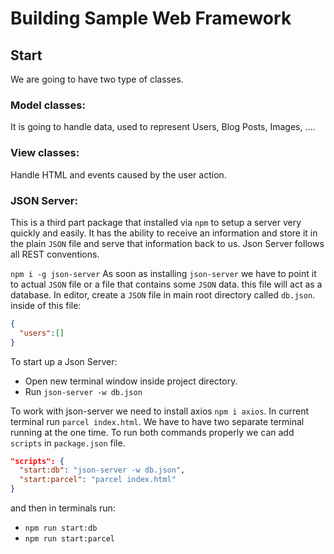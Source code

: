 # Building Sample Web Framework

## Start

We are going to have two type of classes.

### Model classes:

It is going to handle data, used to represent Users, Blog Posts, Images, ....

### View classes:

Handle HTML and events caused by the user action.

### JSON Server:

This is a third part package that installed via `npm` to setup a server very quickly and easily. It has the ability to receive an information and store it in the plain `JSON` file and serve that information back to us. Json Server follows all REST conventions.

`npm i -g json-server`
As soon as installing `json-server` we have to point it to actual `JSON` file or a file that contains some `JSON` data. this file will act as a database.
In editor, create a `JSON` file in main root directory called `db.json`.
inside of this file:

```JSON
{
  "users":[]
}
```

To start up a Json Server:

- Open new terminal window inside project directory.
- Run `json-server -w db.json`

To work with json-server we need to install axios `npm i axios`.
In current terminal run `parcel index.html`.
We have to have two separate terminal running at the one time.
To run both commands properly we can add `scripts` in `package.json` file.

```JSON
"scripts": {
  "start:db": "json-server -w db.json",
  "start:parcel": "parcel index.html"
}
```

and then in terminals run:

- `npm run start:db`
- `npm run start:parcel`
